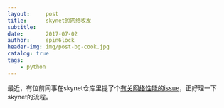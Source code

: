 ```yaml
---
layout:     post
title:      skynet的网络收发
subtitle:   
date:       2017-07-02
author:     spin6lock
header-img: img/post-bg-cook.jpg
catalog: true
tags:
    - python
---
```

最近，有位前同事在skynet仓库里提了个[有关网络性能的issue](https://github.com/cloudwu/skynet/issues/646)，正好理一下skynet的流程。
